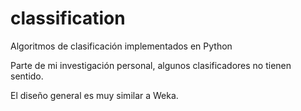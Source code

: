 # classification
Algoritmos de clasificación implementados en Python

Parte de mi investigación personal, algunos clasificadores no tienen sentido.

El diseño general es muy similar a Weka.

